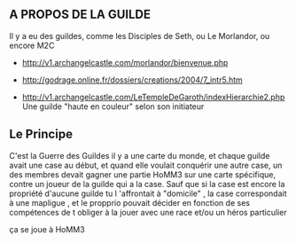 A PROPOS DE LA GUILDE
---

Il y a eu des guildes, comme les Disciples de Seth, ou Le Morlandor, ou encore M2C

- http://v1.archangelcastle.com/morlandor/bienvenue.php

- http://godrage.online.fr/dossiers/creations/2004/7_intr5.htm 

- http://v1.archangelcastle.com/LeTempleDeGaroth/indexHierarchie2.php Une guilde "haute en couleur" selon son initiateur

Le Principe
---

C'est la Guerre des Guildes
il y a une carte du monde,
et chaque guilde avait une case au début, et quand elle voulait conquérir une autre case, un des membres devait gagner une partie HoMM3 sur une carte spécifique, contre un joueur de la guilde qui a la case.
Sauf que si la case est encore la propriété d'aucune guilde
tu l 'affrontait à "domicile"  , la case correspondait à une mapligue , et le propprio pouvait décider en fonction de ses compétences de t obliger  à la jouer avec une race et/ou un héros particulier

ça se joue à HoMM3
